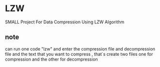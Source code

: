 # LZW
SMALL Project For Data Compression Using LZW Algorithm
## note  
can run one code "lzw"
and enter the compression file and decompression file and the text that you want to compress
 , that`s create two files one for compression and the other for decompression
